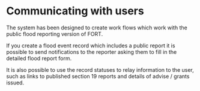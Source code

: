 # Communicating with users

The system has been designed to create work flows which work with the public flood reporting version of FORT. 

If you create a flood event record which includes a public report it is possible to send notifications to the reporter asking them to fill in the detailed flood report form. 

It is also possible to use the record statuses to relay information to the user, such as links to published section 19 reports and details of advise / grants issued. 
